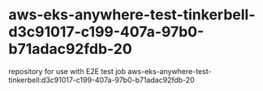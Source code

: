 # aws-eks-anywhere-test-tinkerbell-d3c91017-c199-407a-97b0-b71adac92fdb-20
repository for use with E2E test job aws-eks-anywhere-test-tinkerbell:d3c91017-c199-407a-97b0-b71adac92fdb-20
